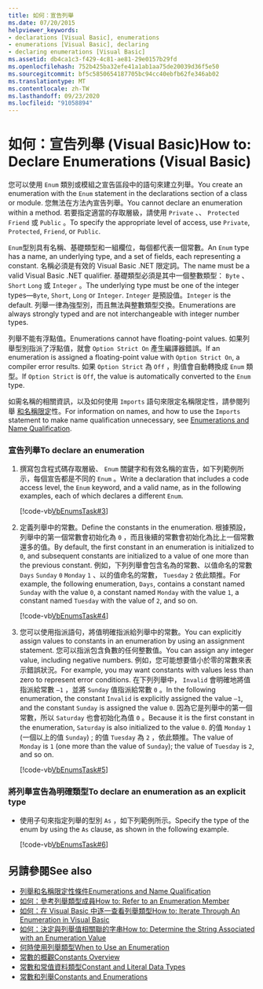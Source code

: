 ```yaml
---
title: 如何：宣告列舉
ms.date: 07/20/2015
helpviewer_keywords:
- declarations [Visual Basic], enumerations
- enumerations [Visual Basic], declaring
- declaring enumerations [Visual Basic]
ms.assetid: db4ca1c3-f429-4c81-ae81-29e0157b29fd
ms.openlocfilehash: 752b425ba32efe41a1ab1aa75de20039d36f5e50
ms.sourcegitcommit: bf5c5850654187705bc94cc40ebfb62fe346ab02
ms.translationtype: MT
ms.contentlocale: zh-TW
ms.lasthandoff: 09/23/2020
ms.locfileid: "91058894"
---
```

# <a name="how-to-declare-enumerations-visual-basic"></a><span data-ttu-id="b79fa-102">如何：宣告列舉 (Visual Basic)</span><span class="sxs-lookup"><span data-stu-id="b79fa-102">How to: Declare Enumerations (Visual Basic)</span></span>

<span data-ttu-id="b79fa-103">您可以使用 `Enum` 類別或模組之宣告區段中的語句來建立列舉。</span><span class="sxs-lookup"><span data-stu-id="b79fa-103">You create an enumeration with the `Enum` statement in the declarations section of a class or module.</span></span> <span data-ttu-id="b79fa-104">您無法在方法內宣告列舉。</span><span class="sxs-lookup"><span data-stu-id="b79fa-104">You cannot declare an enumeration within a method.</span></span> <span data-ttu-id="b79fa-105">若要指定適當的存取層級，請使用 `Private` 、、 `Protected` `Friend` 或 `Public` 。</span><span class="sxs-lookup"><span data-stu-id="b79fa-105">To specify the appropriate level of access, use `Private`, `Protected`, `Friend`, or `Public`.</span></span>  
  
 <span data-ttu-id="b79fa-106">`Enum`型別具有名稱、基礎類型和一組欄位，每個都代表一個常數。</span><span class="sxs-lookup"><span data-stu-id="b79fa-106">An `Enum` type has a name, an underlying type, and a set of fields, each representing a constant.</span></span> <span data-ttu-id="b79fa-107">名稱必須是有效的 Visual Basic .NET 限定詞。</span><span class="sxs-lookup"><span data-stu-id="b79fa-107">The name must be a valid Visual Basic .NET qualifier.</span></span> <span data-ttu-id="b79fa-108">基礎類型必須是其中一個整數類型： `Byte` 、 `Short` `Long` 或 `Integer` 。</span><span class="sxs-lookup"><span data-stu-id="b79fa-108">The underlying type must be one of the integer types—`Byte`, `Short`, `Long` or `Integer`.</span></span> <span data-ttu-id="b79fa-109">`Integer` 是預設值。</span><span class="sxs-lookup"><span data-stu-id="b79fa-109">`Integer` is the default.</span></span> <span data-ttu-id="b79fa-110">列舉一律為強型別，而且無法與整數類型交換。</span><span class="sxs-lookup"><span data-stu-id="b79fa-110">Enumerations are always strongly typed and are not interchangeable with integer number types.</span></span>  
  
 <span data-ttu-id="b79fa-111">列舉不能有浮點值。</span><span class="sxs-lookup"><span data-stu-id="b79fa-111">Enumerations cannot have floating-point values.</span></span> <span data-ttu-id="b79fa-112">如果列舉型別指派了浮點值，就會 `Option Strict On` 產生編譯器錯誤。</span><span class="sxs-lookup"><span data-stu-id="b79fa-112">If an enumeration is assigned a floating-point value with `Option Strict On`, a compiler error results.</span></span> <span data-ttu-id="b79fa-113">如果 `Option Strict` 為 `Off` ，則值會自動轉換成 `Enum` 類型。</span><span class="sxs-lookup"><span data-stu-id="b79fa-113">If `Option Strict` is `Off`, the value is automatically converted to the `Enum` type.</span></span>  
  
 <span data-ttu-id="b79fa-114">如需名稱的相關資訊，以及如何使用 `Imports` 語句來限定名稱限定性，請參閱列舉 [和名稱限定](enumerations-and-name-qualification.md)性。</span><span class="sxs-lookup"><span data-stu-id="b79fa-114">For information on names, and how to use the `Imports` statement to make name qualification unnecessary, see [Enumerations and Name Qualification](enumerations-and-name-qualification.md).</span></span>  
  
### <a name="to-declare-an-enumeration"></a><span data-ttu-id="b79fa-115">宣告列舉</span><span class="sxs-lookup"><span data-stu-id="b79fa-115">To declare an enumeration</span></span>  
  
1. <span data-ttu-id="b79fa-116">撰寫包含程式碼存取層級、 `Enum` 關鍵字和有效名稱的宣告，如下列範例所示，每個宣告都是不同的 `Enum` 。</span><span class="sxs-lookup"><span data-stu-id="b79fa-116">Write a declaration that includes a code access level, the `Enum` keyword, and a valid name, as in the following examples, each of which declares a different `Enum`.</span></span>  
  
     [!code-vb[VbEnumsTask#3](~/samples/snippets/visualbasic/VS_Snippets_VBCSharp/VbEnumsTask/VB/Class2.vb#3)]  
  
2. <span data-ttu-id="b79fa-117">定義列舉中的常數。</span><span class="sxs-lookup"><span data-stu-id="b79fa-117">Define the constants in the enumeration.</span></span> <span data-ttu-id="b79fa-118">根據預設，列舉中的第一個常數會初始化為 `0` ，而且後續的常數會初始化為比上一個常數還多的值。</span><span class="sxs-lookup"><span data-stu-id="b79fa-118">By default, the first constant in an enumeration is initialized to `0`, and subsequent constants are initialized to a value of one more than the previous constant.</span></span> <span data-ttu-id="b79fa-119">例如，下列列舉會包含名為的常數、以值命名的常數 `Days` `Sunday` `0` `Monday` `1` 、以的值命名的常數， `Tuesday` `2` 依此類推。</span><span class="sxs-lookup"><span data-stu-id="b79fa-119">For example, the following enumeration, `Days`, contains a constant named `Sunday` with the value `0`, a constant named `Monday` with the value `1`, a constant named `Tuesday` with the value of `2`, and so on.</span></span>  
  
     [!code-vb[VbEnumsTask#4](~/samples/snippets/visualbasic/VS_Snippets_VBCSharp/VbEnumsTask/VB/Class2.vb#4)]  
  
3. <span data-ttu-id="b79fa-120">您可以使用指派語句，將值明確指派給列舉中的常數。</span><span class="sxs-lookup"><span data-stu-id="b79fa-120">You can explicitly assign values to constants in an enumeration by using an assignment statement.</span></span> <span data-ttu-id="b79fa-121">您可以指派包含負數的任何整數值。</span><span class="sxs-lookup"><span data-stu-id="b79fa-121">You can assign any integer value, including negative numbers.</span></span> <span data-ttu-id="b79fa-122">例如，您可能想要值小於零的常數來表示錯誤狀況。</span><span class="sxs-lookup"><span data-stu-id="b79fa-122">For example, you may want constants with values less than zero to represent error conditions.</span></span> <span data-ttu-id="b79fa-123">在下列列舉中， `Invalid` 會明確地將值指派給常數 `–1` ，並將 `Sunday` 值指派給常數 `0` 。</span><span class="sxs-lookup"><span data-stu-id="b79fa-123">In the following enumeration, the constant `Invalid` is explicitly assigned the value `–1`, and the constant `Sunday` is assigned the value `0`.</span></span> <span data-ttu-id="b79fa-124">因為它是列舉中的第一個常數，所以 `Saturday` 也會初始化為值 `0` 。</span><span class="sxs-lookup"><span data-stu-id="b79fa-124">Because it is the first constant in the enumeration, `Saturday` is also initialized to the value `0`.</span></span> <span data-ttu-id="b79fa-125">的值 `Monday` `1` (一個以上的值 `Sunday`) ; 的值 `Tuesday` 為 `2` ，依此類推。</span><span class="sxs-lookup"><span data-stu-id="b79fa-125">The value of `Monday` is `1` (one more than the value of `Sunday`); the value of `Tuesday` is `2`, and so on.</span></span>  
  
     [!code-vb[VbEnumsTask#5](~/samples/snippets/visualbasic/VS_Snippets_VBCSharp/VbEnumsTask/VB/Class2.vb#5)]  
  
### <a name="to-declare-an-enumeration-as-an-explicit-type"></a><span data-ttu-id="b79fa-126">將列舉宣告為明確類型</span><span class="sxs-lookup"><span data-stu-id="b79fa-126">To declare an enumeration as an explicit type</span></span>  
  
- <span data-ttu-id="b79fa-127">使用子句來指定列舉的型別 `As` ，如下列範例所示。</span><span class="sxs-lookup"><span data-stu-id="b79fa-127">Specify the type of the enum by using the `As` clause, as shown in the following example.</span></span>  
  
     [!code-vb[VbEnumsTask#6](~/samples/snippets/visualbasic/VS_Snippets_VBCSharp/VbEnumsTask/VB/Class2.vb#6)]  
  
## <a name="see-also"></a><span data-ttu-id="b79fa-128">另請參閱</span><span class="sxs-lookup"><span data-stu-id="b79fa-128">See also</span></span>

- [<span data-ttu-id="b79fa-129">列舉和名稱限定性條件</span><span class="sxs-lookup"><span data-stu-id="b79fa-129">Enumerations and Name Qualification</span></span>](enumerations-and-name-qualification.md)
- [<span data-ttu-id="b79fa-130">如何：參考列舉類型成員</span><span class="sxs-lookup"><span data-stu-id="b79fa-130">How to: Refer to an Enumeration Member</span></span>](how-to-refer-to-an-enumeration-member.md)
- [<span data-ttu-id="b79fa-131">如何：在 Visual Basic 中逐一查看列舉類型</span><span class="sxs-lookup"><span data-stu-id="b79fa-131">How to: Iterate Through An Enumeration in Visual Basic</span></span>](how-to-iterate-through-an-enumeration.md)
- [<span data-ttu-id="b79fa-132">如何：決定與列舉值相關聯的字串</span><span class="sxs-lookup"><span data-stu-id="b79fa-132">How to: Determine the String Associated with an Enumeration Value</span></span>](how-to-determine-the-string-associated-with-an-enumeration-value.md)
- [<span data-ttu-id="b79fa-133">何時使用列舉類型</span><span class="sxs-lookup"><span data-stu-id="b79fa-133">When to Use an Enumeration</span></span>](when-to-use-an-enumeration.md)
- [<span data-ttu-id="b79fa-134">常數的概觀</span><span class="sxs-lookup"><span data-stu-id="b79fa-134">Constants Overview</span></span>](constants-overview.md)
- [<span data-ttu-id="b79fa-135">常數和常值資料類型</span><span class="sxs-lookup"><span data-stu-id="b79fa-135">Constant and Literal Data Types</span></span>](constant-and-literal-data-types.md)
- [<span data-ttu-id="b79fa-136">常數和列舉</span><span class="sxs-lookup"><span data-stu-id="b79fa-136">Constants and Enumerations</span></span>](../../../language-reference/constants-and-enumerations.md)
